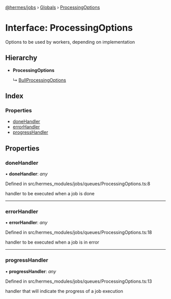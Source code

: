 [@hermes/jobs](../README.md) › [Globals](../globals.md) › [ProcessingOptions](processingoptions.md)

# Interface: ProcessingOptions

Options to be used by workers, depending on implementation

## Hierarchy

* **ProcessingOptions**

  ↳ [BullProcessingOptions](bullprocessingoptions.md)

## Index

### Properties

* [doneHandler](processingoptions.md#donehandler)
* [errorHandler](processingoptions.md#errorhandler)
* [progressHandler](processingoptions.md#progresshandler)

## Properties

###  doneHandler

• **doneHandler**: *any*

Defined in src/hermes_modules/jobs/queues/ProcessingOptions.ts:8

handler to be executed when a job is done

___

###  errorHandler

• **errorHandler**: *any*

Defined in src/hermes_modules/jobs/queues/ProcessingOptions.ts:18

handler to be executed when a job is in error

___

###  progressHandler

• **progressHandler**: *any*

Defined in src/hermes_modules/jobs/queues/ProcessingOptions.ts:13

handler that will indicate the progress of a job execution
